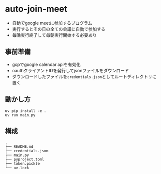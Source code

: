 # auto-join-meet

- 自動でgoogle meetに参加するプログラム
- 実行するとその日の全ての会議に自動で参加する
- 毎晩実行終了して毎朝実行開始する必要あり

## 事前準備
- gcpでgoogle calendar apiを有効化
- oauthクライアントIDを発行してjsonファイルをダウンロード
- ダウンロードしたファイルを`credentials.json`としてルートディレクトリに置く

## 動かし方
```shell
uv pip install -e .
uv run main.py
```

## 構成
```
.
├── README.md
├── credentials.json
├── main.py
├── pyproject.toml
├── token.pickle
└── uv.lock
```